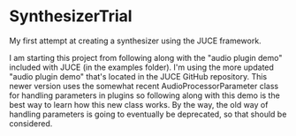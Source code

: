 # SynthesizerTrial
My first attempt at creating a synthesizer using the JUCE framework. 

I am starting this project from following along with the "audio plugin demo" included with JUCE (in the examples folder). I'm using the more updated "audio plugin demo" that's located in the JUCE GitHub repository. This newer version uses the somewhat recent AudioProcessorParameter class for handling parameters in plugins so following along with this demo is the best way to learn how this new class works. By the way, the old way of handling parameters is going to eventually be deprecated, so that should be considered.
